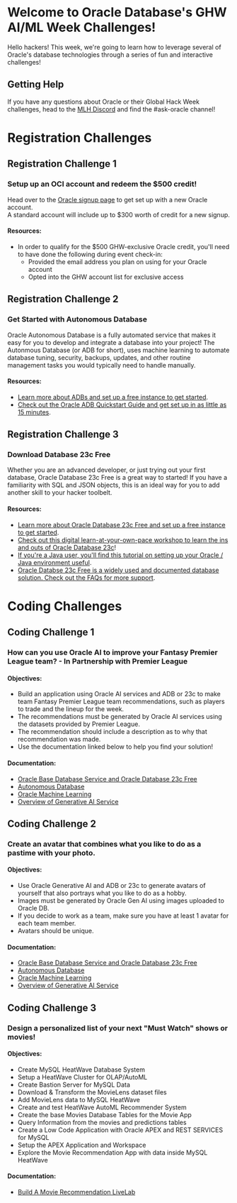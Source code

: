 # Welcome to Oracle Database's GHW AI/ML Week Challenges!

Hello hackers!  This week, we're going to learn how to leverage several of Oracle's database technologies through a series of fun and interactive challenges! 

## Getting Help 

If you have any questions about Oracle or their Global Hack Week challenges, head to the [MLH Discord](https://discord.mlh.io/) and find the #ask-oracle channel!

# Registration Challenges

## Registration Challenge 1 
### Setup up an OCI account and redeem the $500 credit!

Head over to the [Oracle signup page](https://hackp.ac/ghwaiml24-oracle-signup) to get set up with a new Oracle account. 
<br>
A standard account will include up to $300 worth of credit for a new signup.  
#### Resources:
* In order to qualify for the $500 GHW-exclusive Oracle credit, you'll need to have done the following during event check-in:
  * Provided the email address you plan on using for your Oracle account
  * Opted into the GHW account list for exclusive access

## Registration Challenge 2
### Get Started with Autonomous Database

Oracle Autonomous Database is a fully automated service that makes it easy for you to develop and integrate a database into your project! 
The Autonmous Database (or ADB for short), uses machine learning to automate database tuning, security, backups, updates, and other routine management tasks you would typically need to handle manually.
<br>
#### Resources:
* [Learn more about ADBs and set up a free instance to get started](https://hackp.ac/ghwaiml24-oracle-adb-gettingstarted).
* [Check out the Oracle ADB Quickstart Guide and get set up in as little as 15 minutes](https://hackp.ac/ghwaiml24-oracle-adb-quickstartguide). 

## Registration Challenge 3 
### Download Database 23c Free

Whether you are an advanced developer, or just trying out your first database, Oracle Database 23c Free is a great way to started! 
If you have a familiarity with SQL and JSON objects, this is an ideal way for you to add another skill to your hacker toolbelt. 
<br>
#### Resources: 
* [Learn more about Oracle Database 23c Free and set up a free instance to get started](https://hackp.ac/ghwaiml24-oracle-freedb-gettingstarted).
* [Check out this digital learn-at-your-own-pace workshop to learn the ins and outs of Oracle Database 23c](https://hackp.ac/ghwaiml24-oracle-db23cworkshop)!
* [If you're a Java user, you'll find this tutorial on setting up your Oracle / Java environment useful](https://hackp.ac/ghwaiml24-oracle-jsonjavatutorial).
* [Oracle Databse 23c Free is a widely used and documented database solution. Check out the FAQs for more support](https://hackp.ac/ghwaiml24-oracle-dbfaq).


# Coding Challenges

## Coding Challenge 1 
### How can you use Oracle AI to improve your Fantasy Premier League team? - In Partnership with Premier League
#### Objectives: 
* Build an application using Oracle AI services and ADB or 23c to make team Fantasy Premier League team recommendations, such as players to trade and the lineup for the week.
* The recommendations must be generated by Oracle AI services using the datasets provided by Premier League. 
* The recommendation should include a description as to why that recommendation was made.
* Use the documentation linked below to help you find your solution!

#### Documentation: 
* [Oracle Base Database Service and Oracle Database 23c Free](https://hackp.ac/ghwaiml24-oracle-docs23c)
* [Autonomous Database](https://hackp.ac/ghwaiml24-oracle-docsadb)
* [Oracle Machine Learning](https://hackp.ac/ghwaiml24-oracle-docsDBML)
* [Overview of Generative AI Service](https://hackp.ac/ghwaiml24-oracle-docsOCIAI)

## Coding Challenge 2 
### Create an avatar that combines what you like to do as a pastime with your photo. 
#### Objectives: 
* Use Oracle Generative AI and ADB or 23c to generate avatars of yourself that also portrays what you like to do as a hobby.
* Images must be generated by Oracle Gen AI using images uploaded to Oracle DB.
* If you decide to work as a team, make sure you have at least 1 avatar for each team member.
* Avatars should be unique.

#### Documentation:
* [Oracle Base Database Service and Oracle Database 23c Free](https://hackp.ac/ghwaiml24-oracle-docs23c)
* [Autonomous Database](https://hackp.ac/ghwaiml24-oracle-docsadb)
* [Oracle Machine Learning](https://hackp.ac/ghwaiml24-oracle-docsDBML)
* [Overview of Generative AI Service](https://hackp.ac/ghwaiml24-oracle-docsOCIAI)

## Coding Challenge 3 
### Design a personalized list of your next "Must Watch" shows or movies!
#### Objectives: 
* Create MySQL HeatWave Database System
* Setup a HeatWave Cluster for OLAP/AutoML
* Create Bastion Server for MySQL Data
* Download & Transform the MovieLens dataset files
* Add MovieLens data to MySQL HeatWave
* Create and test HeatWave AutoML Recommender System
* Create the base Movies Database Tables for the Movie App
* Query Information from the movies and predictions tables
* Create a Low Code Application with Oracle APEX and REST SERVICES for MySQL
* Setup the APEX Application and Workspace
* Explore the Movie Recommendation App with data inside MySQL HeatWave

#### Documentation:
* [Build A Movie Recommendation LiveLab](https://hackp.ac/ghwaiml24-oracle-movie)




